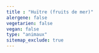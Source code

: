 ```yaml
---
title : "Huïtre (fruits de mer)"
alergene: false
vegetarien: false
vegan: false
type: "animaux"
sitemap_exclude: true
--- 
```

